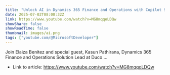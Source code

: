 ```yaml
---
title: "Unlock AI in Dynamics 365 Finance and Operations with Copilot Studio"
date: 2025-07-02T08:00:32Z
link: https://www.youtube.com/watch?v=MG8mqqoLDQw
showShare: false
showReadTime: false
thumbnail: images/ai.png
tags: ["youtube.com/@MicrosoftDeveloper"]
---
```

Join Elaiza Benitez and special guest, Kasun Pathirana, Dynamics 365 Finance and Operations Solution Lead at Duco ...

- Link to article: https://www.youtube.com/watch?v=MG8mqqoLDQw
